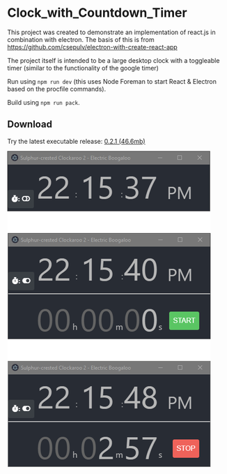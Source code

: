 # Clock_with_Countdown_Timer
This project was created to demonstrate an implementation of react.js in combination with electron. The basis of this is from https://github.com/csepulv/electron-with-create-react-app

The project itself is intended to be a large desktop clock with a toggleable timer (similar to the functionality of the google timer)

Run using `npm run dev` (this uses Node Foreman to start React & Electron based on the procfile commands).

Build using `npm run pack`.

## Download
Try the latest executable release:
[0.2.1 (46.6mb)](https://github.com/Shrugsy/Clock_with_Countdown_Timer/releases/download/0.2.1/ClockWithCountdownTimer_0.2.1.zip)

![Clock with various states](https://raw.githubusercontent.com/Shrugsy/Clock_with_Countdown_Timer/master/img1.png)
